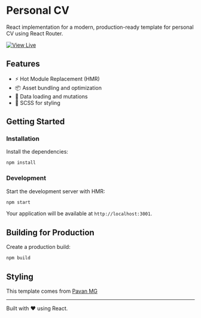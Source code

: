 # Personal CV

React implementation for a modern, production-ready template for personal CV using React Router.

[![View Live](https://rpritr.github.io/personal-cv-react/)](https://rpritr.github.io/personal-cv-react/)

## Features

- ⚡️ Hot Module Replacement (HMR)
- 📦 Asset bundling and optimization
- 🔄 Data loading and mutations
- 🎉 SCSS for styling

## Getting Started

### Installation

Install the dependencies:

```bash
npm install
```

### Development

Start the development server with HMR:

```bash
npm start
```

Your application will be available at `http://localhost:3001`.

## Building for Production

Create a production build:

```bash
npm build
```

## Styling

This template comes from [Pavan MG](https://www.figma.com/community/file/1116246660507537002)

---

Built with ❤️ using React.